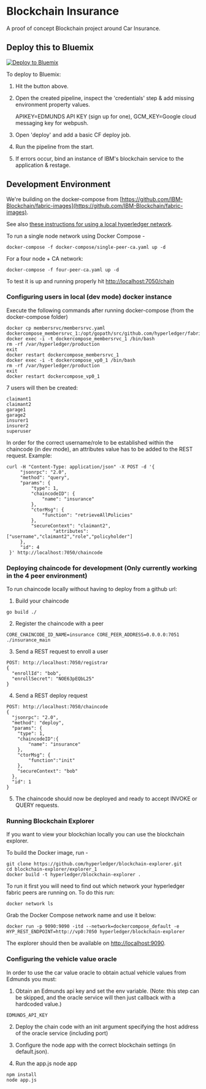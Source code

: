 # Blockchain Insurance

A proof of concept Blockchain project around Car Insurance.

## Deploy this to Bluemix

[![Deploy to Bluemix](https://bluemix.net/deploy/button.png)](https://bluemix.net/deploy?repository=https://github.com/Capgemini-AIE/blockchain-insurance)

To deploy to Bluemix:

1) Hit the button above.
2) Open the created pipeline, inspect the 'credentials' step & add missing environment property values.

    APIKEY=EDMUNDS API KEY (sign up for one),
    GCM_KEY=Google cloud messaging key for webpush.
3) Open 'deploy' and add a basic CF deploy job.
4) Run the pipeline from the start.
5) If errors occur, bind an instance of IBM's blockchain service to the application & restage.

## Development Environment

We're building on the docker-compose from [https://github.com/IBM-Blockchain/fabric-images](https://github.com/IBM-Blockchain/fabric-images).

See also [these instructions for using a local hyperledger network](https://github.com/IBM-Blockchain/marbles/blob/master/docs/use_local_hyperledger.md).

To run a single node network using Docker Compose -

```
docker-compose -f docker-compose/single-peer-ca.yaml up -d
```

For a four node + CA network:

```
docker-compose -f four-peer-ca.yaml up -d
```

To test it is up and running properly hit [http://localhost:7050/chain](http://localhost:7050/chain)

### Configuring users in local (dev mode) docker instance

Execute the following commands after running docker-compose (from the docker-compose folder)

```
docker cp membersrvc/membersrvc.yaml dockercompose_membersrvc_1:/opt/gopath/src/github.com/hyperledger/fabric/membersrvc
docker exec -i -t dockercompose_membersrvc_1 /bin/bash
rm -rf /var/hyperledger/production
exit
docker restart dockercompose_membersrvc_1
docker exec -i -t dockercompose_vp0_1 /bin/bash
rm -rf /var/hyperledger/production
exit
docker restart dockercompose_vp0_1

```

7 users will then be created:

```
claimant1
claimant2
garage1
garage2
insurer1
insurer2
superuser
```

In order for the correct username/role to be established within the chaincode (in dev mode), an attributes
value has to be added to the REST request.  Example:

```
curl -H "Content-Type: application/json" -X POST -d '{
     "jsonrpc": "2.0",
     "method": "query",
     "params": {
         "type": 1,
         "chaincodeID": {
             "name": "insurance"
         },
         "ctorMsg": {
             "function": "retrieveAllPolicies"
         },
         "secureContext": "claimant2",
				 "attributes": ["username","claimant2","role","policyholder"]
     },
     "id": 4
 }' http://localhost:7050/chaincode
```

### Deploying chaincode for development (Only currently working in the 4 peer environment)

To run chaincode locally without having to deploy from a github url:

1) Build your chaincode

```
go build ./
```

2) Register the chaincode with a peer

```
CORE_CHAINCODE_ID_NAME=insurance CORE_PEER_ADDRESS=0.0.0.0:7051 ./insurance_main
```

3) Send a REST request to enroll a user

```
POST: http://localhost:7050/registrar
{
  "enrollId": "bob",
  "enrollSecret": "NOE63pEQbL25"
}
```

4) Send a REST deploy request

```
POST: http://localhost:7050/chaincode
{
  "jsonrpc": "2.0",
  "method": "deploy",
  "params": {
    "type": 1,
    "chaincodeID":{
        "name": "insurance"
    },
    "ctorMsg": {
        "function":"init"
    },
    "secureContext": "bob"
  },
  "id": 1
}
```

5) The chaincode should now be deployed and ready to accept INVOKE or QUERY requests.

### Running Blockchain Explorer

If you want to view your blockchian locally you can use the blockchain explorer.

To build the Docker image, run -

```
git clone https://github.com/hyperledger/blockchain-explorer.git
cd blockchain-explorer/explorer_1
docker build -t hyperledger/blockchain-explorer .
```

To run it first you will need to find out which network your hyperledger fabric peers are running on.
To do this run:

```
docker network ls
```

Grab the Docker Compose network name and use it below:

```
docker run -p 9090:9090 -itd --network=dockercompose_default -e HYP_REST_ENDPOINT=http://vp0:7050 hyperledger/blockchain-explorer
```

The explorer should then be available on [http://localhost:9090](http://localhost:9090).

### Configuring the vehicle value oracle

In order to use the car value oracle to obtain actual vehicle values from Edmunds you must:

1) Obtain an Edmunds api key and set the env variable. (Note: this step can be skipped, and the oracle service will then just callback with a hardcoded value.)

```
EDMUNDS_API_KEY
```

2) Deploy the chain code with an init argument specifying the host address of the oracle service (including port)

3) Configure the node app with the correct blockchain settings (in default.json).

4) Run the app.js node app

```
npm install
node app.js
```
